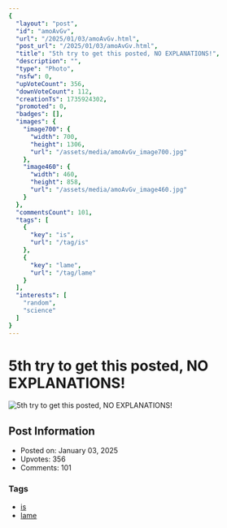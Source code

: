 ```yaml
---
{
  "layout": "post",
  "id": "amoAvGv",
  "url": "/2025/01/03/amoAvGv.html",
  "post_url": "/2025/01/03/amoAvGv.html",
  "title": "5th try to get this posted, NO EXPLANATIONS!",
  "description": "",
  "type": "Photo",
  "nsfw": 0,
  "upVoteCount": 356,
  "downVoteCount": 112,
  "creationTs": 1735924302,
  "promoted": 0,
  "badges": [],
  "images": {
    "image700": {
      "width": 700,
      "height": 1306,
      "url": "/assets/media/amoAvGv_image700.jpg"
    },
    "image460": {
      "width": 460,
      "height": 858,
      "url": "/assets/media/amoAvGv_image460.jpg"
    }
  },
  "commentsCount": 101,
  "tags": [
    {
      "key": "is",
      "url": "/tag/is"
    },
    {
      "key": "lame",
      "url": "/tag/lame"
    }
  ],
  "interests": [
    "random",
    "science"
  ]
}
---
```


# 5th try to get this posted, NO EXPLANATIONS!

![5th try to get this posted, NO EXPLANATIONS!](/assets/media/amoAvGv_image700.jpg)

## Post Information

- Posted on: January 03, 2025
- Upvotes: 356
- Comments: 101

### Tags

- [is](/tag/is)
- [lame](/tag/lame)

